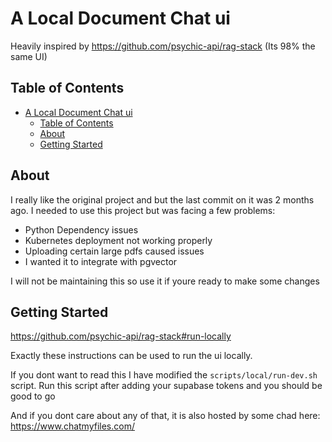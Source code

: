 # A Local Document Chat ui

Heavily inspired by https://github.com/psychic-api/rag-stack
(Its 98% the same UI)

## Table of Contents

- [A Local Document Chat ui](#a-local-document-chat-ui)
  - [Table of Contents](#table-of-contents)
  - [About ](#about-)
  - [Getting Started ](#getting-started-)

## About <a name = "about"></a>

I really like the original project and but the last commit on it was 2 months ago. I needed to use this project but was facing a few problems:

- Python Dependency issues
- Kubernetes deployment not working properly
- Uploading certain large pdfs caused issues
- I wanted it to integrate with pgvector

I will not be maintaining this so use it if youre ready to make some changes

## Getting Started <a name = "getting_started"></a>

https://github.com/psychic-api/rag-stack#run-locally

Exactly these instructions can be used to run the ui locally.

If you dont want to read this I have modified the `scripts/local/run-dev.sh` script. Run this script after adding your supabase tokens and you should be good to go

And if you dont care about any of that, it is also hosted by some chad here: https://www.chatmyfiles.com/
